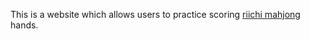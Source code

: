 This is a website which allows users to practice scoring [riichi mahjong](https://en.wikipedia.org/wiki/Japanese_Mahjong) hands.